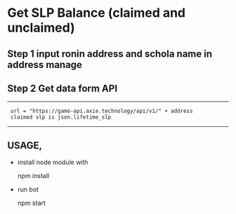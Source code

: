 # Get SLP Balance (claimed and unclaimed)

## Step 1 input ronin address and schola name in address manage

## Step 2 Get data form API

---
     url = "https://game-api.axie.technology/api/v1/" + address
     claimed slp is json.lifetime_slp
---

## USAGE,

 - install node module with 

     npm install

 - run bot

    npm start